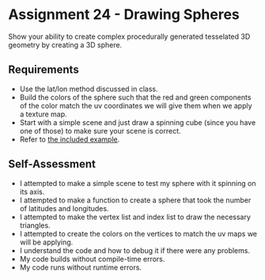 Assignment 24 - Drawing Spheres
===============================
Show your ability to create complex procedurally generated tesselated 3D geometry by creating a 3D sphere.

## Requirements

* Use the lat/lon method discussed in class.
* Build the colors of the sphere such that the red and green components of the color match the uv coordinates we will give them when we apply a texture map.
* Start with a simple scene and just draw a spinning cube (since you have one of those) to make sure your scene is correct.
* Refer to [the included example](24).

## Self-Assessment

* I attempted to make a simple scene to test my sphere with it spinning on its axis.
* I attempted to make a function to create a sphere that took the number of latitudes and longitudes.
* I attempted to make the vertex list and index list to draw the necessary triangles.
* I attempted to create the colors on the vertices to match the uv maps we will be applying.
* I understand the code and how to debug it if there were any problems.
* My code builds without compile-time errors.
* My code runs without runtime errors.
